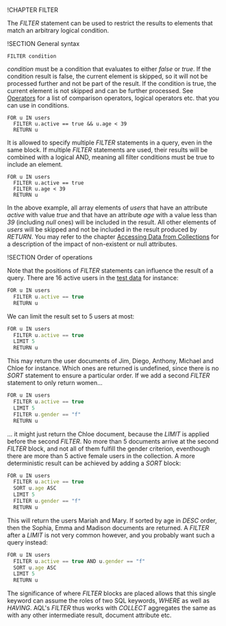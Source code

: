 !CHAPTER FILTER

The *FILTER* statement can be used to restrict the results to elements that
match an arbitrary logical condition.

!SECTION General syntax

```
FILTER condition
```

*condition* must be a condition that evaluates to either *false* or *true*. If
the condition result is false, the current element is skipped, so it will not be
processed further and not be part of the result. If the condition is true, the
current element is not skipped and can be further processed.
See [Operators](../Operators.md) for a list of comparison operators, logical
operators etc. that you can use in conditions.

```
FOR u IN users
  FILTER u.active == true && u.age < 39
  RETURN u
```

It is allowed to specify multiple *FILTER* statements in a query, even in
the same block. If multiple *FILTER* statements are used, their results will be
combined with a logical AND, meaning all filter conditions must be true to
include an element.

```
FOR u IN users
  FILTER u.active == true
  FILTER u.age < 39
  RETURN u
```

In the above example, all array elements of *users*  that have an attribute
*active* with value *true* and that have an attribute *age* with a value less
than *39* (including *null* ones) will be included in the result. All other
elements of *users* will be skipped and not be included in the result produced
by *RETURN*. You may refer to the chapter [Accessing Data from Collections](../Fundamentals/DocumentData.md)
for a description of the impact of non-existent or null attributes.

!SECTION Order of operations

Note that the positions of *FILTER* statements can influence the result of a query.
There are 16 active users in the [test data](../Examples/README.md#example-data)
for instance:

```js
FOR u IN users
  FILTER u.active == true
  RETURN u
```

We can limit the result set to 5 users at most:

```js
FOR u IN users
  FILTER u.active == true
  LIMIT 5
  RETURN u
```

This may return the user documents of Jim, Diego, Anthony, Michael and Chloe for
instance. Which ones are returned is undefined, since there is no *SORT* statement
to ensure a particular order. If we add a second *FILTER* statement to only return
women...

```js
FOR u IN users
  FILTER u.active == true
  LIMIT 5
  FILTER u.gender == "f"
  RETURN u
```

... it might just return the Chloe document, because the *LIMIT* is applied before
the second *FILTER*. No more than 5 documents arrive at the second *FILTER* block,
and not all of them fulfill the gender criterion, eventhough there are more than
5 active female users in the collection. A more deterministic result can be achieved
by adding a *SORT* block:

```js
FOR u IN users
  FILTER u.active == true
  SORT u.age ASC
  LIMIT 5
  FILTER u.gender == "f"
  RETURN u
```

This will return the users Mariah and Mary. If sorted by age in *DESC* order,
then the Sophia, Emma and Madison documents are returned. A *FILTER* after a
*LIMIT* is not very common however, and you probably want such a query instead:

```js
FOR u IN users
  FILTER u.active == true AND u.gender == "f"
  SORT u.age ASC
  LIMIT 5
  RETURN u
```

The significance of where *FILTER* blocks are placed allows that this single
keyword can assume the roles of two SQL keywords, *WHERE* as well as *HAVING*.
AQL's *FILTER* thus works with *COLLECT* aggregates the same as with any other
intermediate result, document attribute etc.

